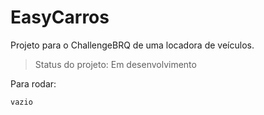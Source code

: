 # EasyCarros
Projeto para o ChallengeBRQ de uma locadora de veículos.
<br>
> Status do projeto: Em desenvolvimento

Para rodar:
```
vazio
```
